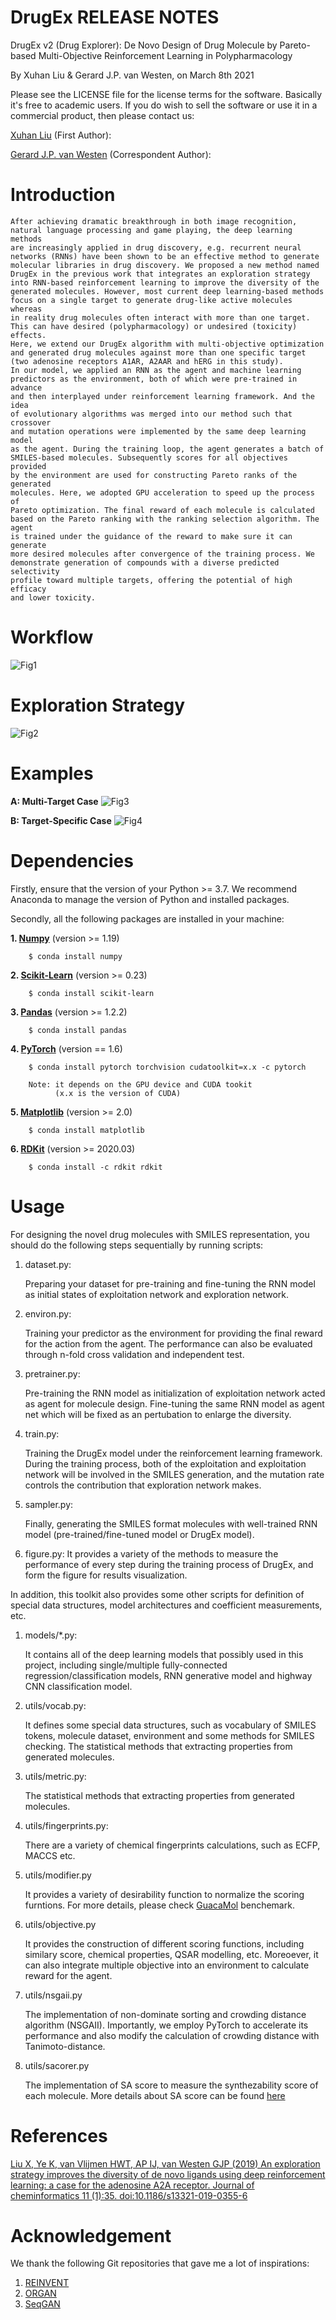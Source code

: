DrugEx RELEASE NOTES
====================

DrugEx v2 (Drug Explorer): De Novo Design of Drug Molecule by Pareto-based Multi-Objective Reinforcement Learning in Polypharmacology

By Xuhan Liu & Gerard J.P. van Westen, on March 8th 2021

Please see the LICENSE file for the license terms for the software. Basically it's free to academic users. If you do wish to sell the software or use it in a commercial product, then please contact us:

   [Xuhan Liu](mailto:x.liu@lacdr.leidenuniv.nl) (First Author): 

   [Gerard J.P. van Westen](mailto:gerard@lacdr.leidenuniv.nl) (Correspondent Author): 

Introduction
=============
    After achieving dramatic breakthrough in both image recognition, 
    natural language processing and game playing, the deep learning methods 
    are increasingly applied in drug discovery, e.g. recurrent neural 
    networks (RNNs) have been shown to be an effective method to generate 
    molecular libraries in drug discovery. We proposed a new method named 
    DrugEx in the previous work that integrates an exploration strategy 
    into RNN-based reinforcement learning to improve the diversity of the 
    generated molecules. However, most current deep learning-based methods 
    focus on a single target to generate drug-like active molecules whereas 
    in reality drug molecules often interact with more than one target. 
    This can have desired (polypharmacology) or undesired (toxicity) effects. 
    Here, we extend our DrugEx algorithm with multi-objective optimization 
    and generated drug molecules against more than one specific target 
    (two adenosine receptors A1AR, A2AAR and hERG in this study). 
    In our model, we applied an RNN as the agent and machine learning 
    predictors as the environment, both of which were pre-trained in advance 
    and then interplayed under reinforcement learning framework. And the idea 
    of evolutionary algorithms was merged into our method such that crossover 
    and mutation operations were implemented by the same deep learning model 
    as the agent. During the training loop, the agent generates a batch of 
    SMILES-based molecules. Subsequently scores for all objectives provided 
    by the environment are used for constructing Pareto ranks of the generated 
    molecules. Here, we adopted GPU acceleration to speed up the process of 
    Pareto optimization. The final reward of each molecule is calculated 
    based on the Pareto ranking with the ranking selection algorithm. The agent 
    is trained under the guidance of the reward to make sure it can generate 
    more desired molecules after convergence of the training process. We 
    demonstrate generation of compounds with a diverse predicted selectivity 
    profile toward multiple targets, offering the potential of high efficacy 
    and lower toxicity.

Workflow
========
![Fig1](figures/fig_1.png)

Exploration Strategy
====================
![Fig2](figures/fig_2.png)

Examples
=========
**A: Multi-Target Case**
![Fig3](figures/fig_3A.png)

**B: Target-Specific Case**
![Fig4](figures/fig_3B.png)

Dependencies
============
Firstly, ensure that the version of your Python >= 3.7. 
We recommend Anaconda to manage the version of Python and installed packages.

Secondly, all the following packages are installed in your machine:

**1. [Numpy](https://numpy.org/)** (version >= 1.19)

        $ conda install numpy

**2. [Scikit-Learn](https://scikit-learn.org/stable/)** (version >= 0.23)

        $ conda install scikit-learn

**3. [Pandas](https://pandas.pydata.org/)** (version >= 1.2.2)

        $ conda install pandas

**4. [PyTorch](https://PyTorch.org/)**  (version == 1.6)

        $ conda install pytorch torchvision cudatoolkit=x.x -c pytorch 
    
        Note: it depends on the GPU device and CUDA tookit 
              (x.x is the version of CUDA)

**5. [Matplotlib](https://matplotlib.org/)** (version >= 2.0)

        $ conda install matplotlib
   
**6. [RDKit](https://www.rdkit.org/)** (version >= 2020.03)

        $ conda install -c rdkit rdkit
Usage
======
For designing the novel drug molecules with SMILES representation, you should do the following steps sequentially by running scripts:

1. dataset.py:
 
    Preparing your dataset for pre-training and fine-tuning the RNN model as initial states of exploitation 
    network and exploration network.
    
2. environ.py:

    Training your predictor as the environment for providing the final reward for the action from the agent. 
    The performance can also be evaluated through n-fold cross validation and independent test. 

3. pretrainer.py:

    Pre-training the RNN model as initialization of exploitation network acted as agent for molecule design.
    Fine-tuning the same RNN model as agent net which will be fixed as an pertubation to enlarge the 
    diversity.
    
4. train.py: 

    Training the DrugEx model under the reinforcement learning framework. During the training process, both of 
    the exploitation and exploitation network will be involved in the SMILES generation, and the mutation rate 
    controls the contribution that exploration network makes.
    
5. sampler.py:

    Finally, generating the SMILES format molecules with well-trained RNN model (pre-trained/fine-tuned model 
    or DrugEx model).
    
6. figure.py:
    It provides a variety of the methods to measure the performance of every step during the training process of 
    DrugEx, and form the figure for results visualization.     

        
In addition, this toolkit also provides some other scripts for definition of special data structures, model architectures and coefficient measurements, etc.

1. models/*.py:

    It contains all of the deep learning models that possibly used in this project, including single/multiple 
    fully-connected regression/classification models, RNN generative model and highway CNN classification model.

2. utils/vocab.py: 

    It defines some special data structures, such as vocabulary of SMILES tokens, molecule dataset, environment 
    and some methods for SMILES checking. 
    The statistical methods that extracting properties from generated molecules.

3. utils/metric.py:

    The statistical methods that extracting properties from generated molecules.

4. utils/fingerprints.py:

    There are a variety of chemical fingerprints calculations, such as ECFP, MACCS etc.

5. utils/modifier.py

    It provides a variety of desirability function to normalize the scoring furntions. 
    For more details, please check [GuacaMol](https://pubs.acs.org/doi/10.1021/acs.jcim.8b00839) benchemark.

6. utils/objective.py

    It provides the construction of different scoring functions, including similary score,
    chemical properties, QSAR modelling, etc. Moreoever, it can also integrate multiple 
    objective into an environment to calculate reward for the agent. 

7. utils/nsgaii.py

    The implementation of non-dominate sorting and crowding distance algorithm (NSGAII). 
    Importantly, we employ PyTorch to accelerate its performance and also modify the
    calculation of crowding distance with Tanimoto-distance.

8. utils/sacorer.py  
  
    The implementation of SA score to measure the synthezability score of each molecule.
    More details about SA score can be found [here](https://jcheminf.biomedcentral.com/articles/10.1186/1758-2946-1-8)


References
==========
[Liu X, Ye K, van Vlijmen HWT, AP IJ, van Westen GJP (2019) An exploration strategy improves the diversity of de novo ligands using deep reinforcement learning: a case for the adenosine A2A receptor. Journal of cheminformatics 11 (1):35. doi:10.1186/s13321-019-0355-6](https://jcheminf.biomedcentral.com/articles/10.1186/s13321-019-0355-6)


Acknowledgement
===============
We thank the following Git repositories that gave me a lot of inspirations:
   
1. [REINVENT](https://github.com/MarcusOlivecrona/REINVENT)
2. [ORGAN](https://github.com/gablg1/ORGAN)
3. [SeqGAN](https://github.com/LantaoYu/SeqGAN)

